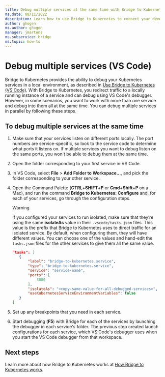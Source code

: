 ```yaml
---
title: Debug multiple services at the same time with Bridge to Kubernetes
ms.date: 08/11/2022
description: Learn how to use Bridge to Kubernetes to connect your development computer to a Kubernetes cluster and debug multiple services at the same time with local tunnel debugging, with Visual Studio Code.
author: ghogen
ms.author: ghogen
manager: jmartens
ms.subservice: bridge
ms.topic: how-to
---
```

# Debug multiple services (VS Code)

Bridge to Kubernetes provides the ability to debug your Kubernetes services in a local environment, as described in [Use Bridge to Kubernetes (VS Code)](bridge-to-kubernetes-vs-code.md). With Bridge to Kubernetes, you redirect traffic to a locally running instance of a service and can debug using VS Code's debugger. However, in some scenarios, you want to work with more than one service and debug into them all at the same time. You can debug multiple services in parallel by following these steps.

## To debug multiple services at the same time

1. Make sure that your services listen on different ports locally. The port numbers are service-specific, so look to the service code to determine what ports it listens on. If multiple services you want to debug listen on the same ports, you won't be able to debug them at the same time.

1. Open the folder corresponding to your first service in VS Code.

1. In VS Code, select **File** > **Add Folder to Workspace…**, and pick the folder corresponding to your other service.

1. Open the Command Palette (**CTRL**+**SHIFT**+**P** or **Cmd**+**Shift**+**P** on a Mac), and run the command **Bridge to Kubernetes: Configure** and, for each of your services, go through the configuration steps.

    > [!WARNING]
    > If you configured your services to run isolated, make sure that they’re using the same **isolateAs** value in their `.vscode/tasks.json` files. This value is the prefix that Bridge to Kubernetes uses to direct traffic for an isolated service. By default, when configuring them, they will have different values. You can choose one of the values and hand-edit the `tasks.json` files for the other services to give them all the same value.
    >
    > ```json
    > "tasks": [
    >    {
    >        "label": "bridge-to-kubernetes.service",
    >        "type": "bridge-to-kubernetes.service",
    >        "service": "service-name",
    >        "ports": [
    >            3000
    >        ],
    >        "isolateAs": "<copy-same-value-for-all-debugged-services>",
    >        "useKubernetesServiceEnvironmentVariables": false
    >    }
    >]
    > ```

1. Set up any breakpoints that you need in each service.

1. Start debugging (**F5**) with Bridge for each of the services by launching the debugger in each service's folder. The previous step created launch configurations for each service, which VS Code's debugger uses when you start the VS Code debugger from that workspace.

## Next steps

Learn more about how Bridge to Kubernetes works at [How Bridge to Kubernetes works](overview-bridge-to-kubernetes.md).
